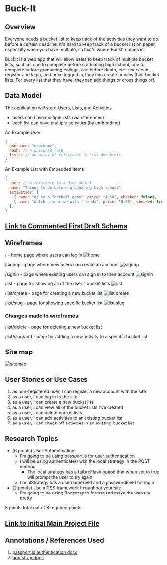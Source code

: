 # Buck-It

## Overview

Everyone needs a bucket list to keep track of the activities they want to do before a certain deadline. It's hard to keep track of a bucket list on paper, especially when you have multiple, so that's where BuckIt comes in. 

BuckIt is a web app that will allow users to keep track of multiple bucket lists, such as one to complete before graduating high school, one to complete before graduating college, one before death, etc. Users can register and login, and once logged in, they can create or view their bucket lists. For every list that they have, they can add things or cross things off. 


## Data Model

The application will store Users, Lists, and Activities

* users can have multiple lists (via references)
* each list can have multiple activities (by embedding)

An Example User:

```javascript
{
  username: "username",
  hash: // a password hash,
  lists: // an array of references to List documents
}
```

An Example List with Embedded Items:

```javascript
{
  user: // a reference to a User object
  name: "Things to do before graduating high school",
  activities: [
    { name: "go to a football game", price: "4.50", checked: false},
    { name: "watch a sunrise with friends", price: "0.00", checked: true},
  ],
}
```


## [Link to Commented First Draft Schema](src/db.js) 

## Wireframes

/ - home page where users can log in
![home](img/home.png)

/signup - page where new users can create an account
![signup](img/signup.png)

/signin - page where existing users can sign in to their account
![signin](img/signin.png)

/list - page for showing all of the user's bucket lists
![list](img/list.png)

/list/create - page for creating a new bucket list
![list create](img/list-create.png)

/list/slug - page for showing specific bucket list
![list slug](img/list-slug.png)

### Changes made to wireframes:
/list/delete - page for deleting a new bucket list

/list/slug/add - page for adding a new activity to a specific bucket list

## Site map

![sitemap](img/sitemap.png)

## User Stories or Use Cases

1. as non-registered user, I can register a new account with the site
2. as a user, I can log in to the site
3. as a user, I can create a new bucket list
4. as a user, I can view all of the bucket lists I've created
5. as a user, I can delete bucket lists
6. as a user, I can add activities to an existing bucket list
7. as a user, I can check off activities in an existing bucket list

## Research Topics

* (6 points) User Authentication
    * I'm going to be using passport.js for user authentication
    * I will be using authenticate() with the local strategy in the POST method 
        * The local strategy has a failureFlash option that when set to true will prompt the user to try again
    * LocalStrategy has a usernameField and a passwordField for login
* (2 points) Use a CSS framework throughout your site
    * I'm going to be using Bootstrap to format and make the website pretty

8 points total out of 8 required points


## [Link to Initial Main Project File](src/app.js) 

## Annotations / References Used

1. [passport.js authentication docs](http://www.passportjs.org/docs/username-password/)
2. [bootstrap docs](https://getbootstrap.com/docs/5.1/getting-started/introduction/)

